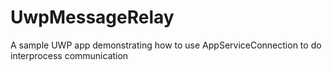 # UwpMessageRelay
A sample UWP app demonstrating how to use AppServiceConnection to do interprocess communication
